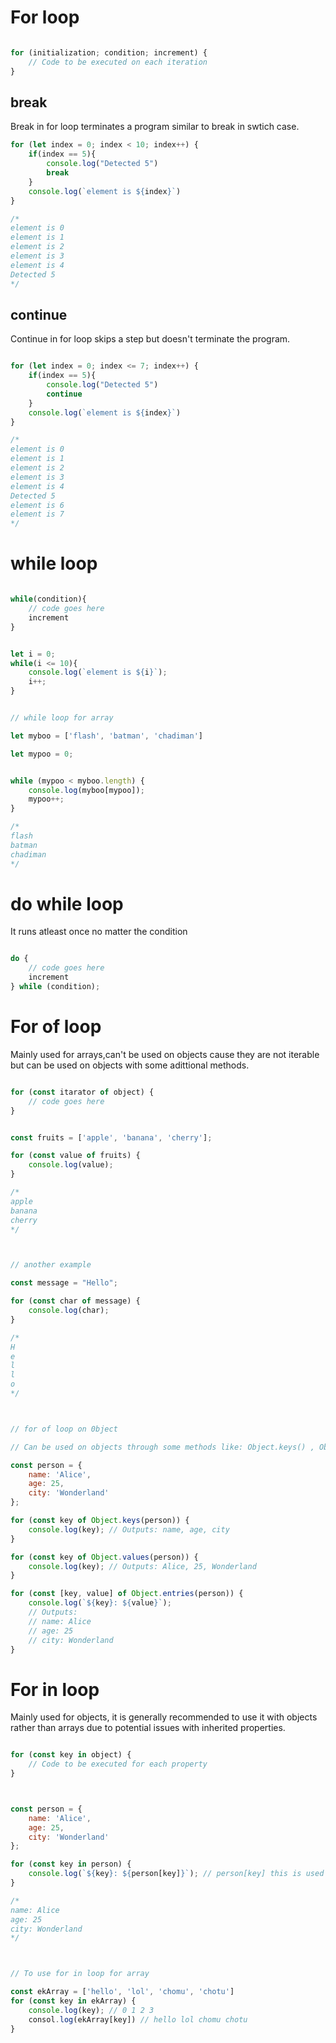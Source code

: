 # For loop 

```js

for (initialization; condition; increment) {
    // Code to be executed on each iteration
}

```

## break

Break in for loop terminates a program similar to break in swtich case.

```js 
for (let index = 0; index < 10; index++) {
    if(index == 5){
        console.log("Detected 5")
        break
    }
    console.log(`element is ${index}`)    
}

/*
element is 0
element is 1
element is 2
element is 3
element is 4
Detected 5
*/
```

## continue 

Continue in for loop skips a step but doesn't terminate the program.

```js

for (let index = 0; index <= 7; index++) {
    if(index == 5){
        console.log("Detected 5")
        continue
    }
    console.log(`element is ${index}`)    
}

/*
element is 0
element is 1
element is 2
element is 3
element is 4
Detected 5
element is 6
element is 7
*/
```

# while loop

```js 

while(condition){
    // code goes here
    increment
}


let i = 0;
while(i <= 10){
    console.log(`element is ${i}`);
    i++;
}


// while loop for array

let myboo = ['flash', 'batman', 'chadiman']

let mypoo = 0;


while (mypoo < myboo.length) {
    console.log(myboo[mypoo]);    
    mypoo++;
}

/*
flash
batman
chadiman
*/

```

# do while loop

It runs atleast once no matter the condition

```js

do {
    // code goes here
    increment
} while (condition);

```

# For of loop

Mainly used for arrays,can't be used on objects cause they are not iterable but can be used on objects with some adittional methods.

```js

for (const itarator of object) {
    // code goes here
}


const fruits = ['apple', 'banana', 'cherry'];

for (const value of fruits) {
    console.log(value);
} 

/*
apple
banana
cherry
*/



// another example 

const message = "Hello";

for (const char of message) {
    console.log(char);
}

/*
H
e
l
l
o
*/



// for of loop on 0bject

// Can be used on objects through some methods like: Object.keys() , Object.values() , Object.entries()

const person = {
    name: 'Alice',
    age: 25,
    city: 'Wonderland'
};

for (const key of Object.keys(person)) {
    console.log(key); // Outputs: name, age, city
}

for (const key of Object.values(person)) {
    console.log(key); // Outputs: Alice, 25, Wonderland
}

for (const [key, value] of Object.entries(person)) {
    console.log(`${key}: ${value}`); 
    // Outputs:
    // name: Alice
    // age: 25
    // city: Wonderland
}
```

# For in loop

Mainly used for objects, it is generally recommended to use it with objects rather than arrays due to potential issues with inherited properties.

```js

for (const key in object) {
    // Code to be executed for each property
}



const person = {
    name: 'Alice',
    age: 25,
    city: 'Wonderland'
};

for (const key in person) {
    console.log(`${key}: ${person[key]}`); // person[key] this is used to acess the values.
}

/*
name: Alice
age: 25
city: Wonderland
*/



// To use for in loop for array

const ekArray = ['hello', 'lol', 'chomu', 'chotu']
for (const key in ekArray) {
    console.log(key); // 0 1 2 3
    consol.log(ekArray[key]) // hello lol chomu chotu
}
```

